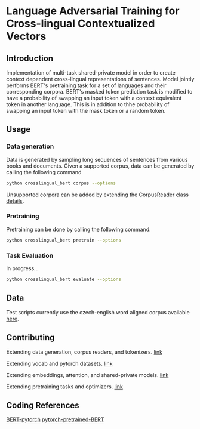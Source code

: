 # Language Adversarial Training for Cross-lingual Contextualized Vectors

## Introduction

Implementation of multi-task shared-private model in order to create context dependent cross-lingual representations of sentences.  Model jointly performs BERT's pretraining task for a set of languages and their corresponding corpora.  BERT's masked token prediction task is modified to have a probability of swapping an input token with a context equivalent token in another language.  This is in addition to thhe probability of swapping an input token with the mask token or a random token.

## Usage

### Data generation

Data is generated by sampling long sequences of sentences from various books and documents.  Given a supported corpus, data can be generated by calling the following command

```bash
python crosslingual_bert corpus --options
```

Unsupported corpora can be added by extending the CorpusReader class [details](corpus/README.md).

### Pretraining

Pretraining can be done by calling the following command.

```bash
python crosslingual_bert pretrain --options
```

### Task Evaluation

In progress...

```bash
python crosslingual_bert evaluate --options
```

## Data

Test scripts currently use the czech-english word aligned corpus available [here](https://lindat.mff.cuni.cz/repository/xmlui/handle/11234/1-1804).

## Contributing

Extending data generation, corpus readers, and tokenizers. [link](corpus/README.md)

Extending vocab and pytorch datasets. [link](dataset/README.md)

Extending embeddings, attention, and shared-private models. [link](model/README.md)

Extending pretraining tasks and optimizers. [link](trainer/README.md)

## Coding References
[BERT-pytorch](https://github.com/codertimo/BERT-pytorch)
[pytorch-pretrained-BERT](https://github.com/huggingface/pytorch-pretrained-BERT)
